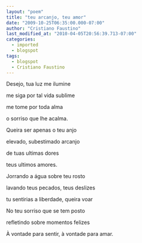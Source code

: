 ```yaml
---
layout: "poem"
title: "teu arcanjo, teu amor"
date: "2009-10-25T06:35:00.000-07:00"
author: "Cristiano Faustino"
last_modified_at: "2010-04-05T20:56:39.713-07:00"
categories:
  - imported
  - blogspot
tags:
  - blogspot
  - Cristiano Faustino
---
```


Desejo, tua luz me ilumine

me siga por tal vida sublime

me tome por toda alma

o sorriso que lhe acalma.

Queira ser apenas o teu anjo

elevado, subestimado arcanjo

de tuas ultimas dores

teus ultimos amores.

Jorrando a água sobre teu rosto      

lavando teus pecados, teus deslizes

tu sentirias a liberdade, queira voar

No teu sorriso que se tem posto

refletindo sobre momentos felizes

À vontade para sentir, à vontade para amar.